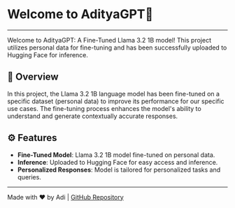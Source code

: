 # Welcome to AdityaGPT🚀
---

Welcome to AdityaGPT: A Fine-Tuned Llama 3.2 1B model! This project utilizes personal data for fine-tuning and has been successfully uploaded to Hugging Face for inference.

## 🧠 Overview

In this project, the Llama 3.2 1B language model has been fine-tuned on a specific dataset (personal data) to improve its performance for our specific use cases. The fine-tuning process enhances the model's ability to understand and generate contextually accurate responses.

## ⚙️ Features

- **Fine-Tuned Model**: Llama 3.2 1B model fine-tuned on personal data.
- **Inference**: Uploaded to Hugging Face for easy access and inference.
- **Personalized Responses**: Model is tailored for personalized tasks and queries.
---
Made with ❤️ by Adi | [GitHub Repository](https://github.com/adityadeshpande03/Atmos-AI)
